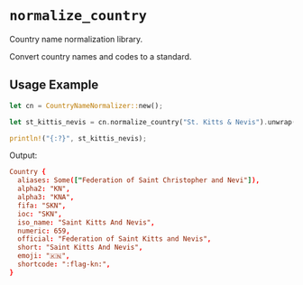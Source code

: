 # `normalize_country`

Country name normalization library.

Convert country names and codes to a standard.

## Usage Example

```rust
let cn = CountryNameNormalizer::new();

let st_kittis_nevis = cn.normalize_country("St. Kitts & Nevis").unwrap();

println!("{:?}", st_kittis_nevis);
```

Output:

```toml
Country {
  aliases: Some(["Federation of Saint Christopher and Nevi"]),
  alpha2: "KN",
  alpha3: "KNA",
  fifa: "SKN",
  ioc: "SKN",
  iso_name: "Saint Kitts And Nevis",
  numeric: 659,
  official: "Federation of Saint Kitts and Nevis",
  short: "Saint Kitts And Nevis",
  emoji: "🇰🇳",
  shortcode: ":flag-kn:",
}
```
